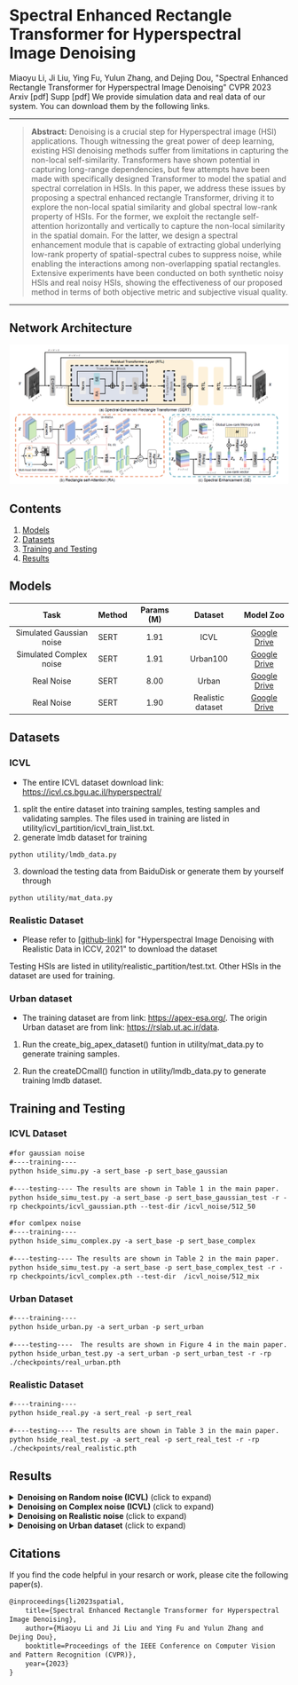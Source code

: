 # Spectral Enhanced Rectangle Transformer for Hyperspectral Image Denoising

Miaoyu Li, Ji Liu, Ying Fu, Yulun Zhang, and Dejing Dou, "Spectral Enhanced Rectangle Transformer for Hyperspectral Image Denoising" CVPR 2023 
Arxiv [pdf] Supp [pdf]
We provide simulation data and real data of our system. You can download them by the following links.


<hr />

> **Abstract:**  Denoising is a crucial step for Hyperspectral image (HSI) applications. Though witnessing the great power of deep learning, existing HSI denoising methods suffer from limitations in capturing the non-local self-similarity. Transformers have shown potential in capturing long-range dependencies, but few attempts have been made with specifically designed Transformer to model the spatial and spectral correlation in HSIs. In this paper, we address these issues by proposing a spectral enhanced rectangle Transformer, driving it to explore the non-local spatial similarity and global spectral low-rank property of HSIs. For the former, we exploit the rectangle self-attention horizontally and vertically to capture the non-local similarity in the spatial domain. For the latter, we design a spectral enhancement module that is capable
of extracting global underlying low-rank property of spatial-spectral cubes to suppress noise, while enabling the interactions among non-overlapping spatial rectangles. Extensive experiments have been conducted on both synthetic noisy HSIs and real noisy HSIs, showing the effectiveness of our proposed method in terms of both objective metric and subjective visual quality.
<hr />

## Network Architecture

<img src = "figs/overall.png"> 

## Contents
1. [Models](#Models)
1. [Datasets](#Datasets)
1. [Training and Testing](#Training)
1. [Results](#Results)

<a id="Models"></a> 

## Models


|  Task   | Method  | Params (M)  | Dataset  |        Model Zoo                           |             
| :-----: | :------ | :--------: | :--------: | :----------------------------------------------------------: | 
|   Simulated Gaussian noise    | SERT  |   1.91    | ICVL | [Google Drive](https://drive.google.com/file/d/1Wsqyh66JRwiwn2FH-xxG-fdwmgBACBq9/view?usp=share_link) |
|   Simulated Complex noise     | SERT   |   1.91    | Urban100 |   [Google Drive](https://drive.google.com/file/d/1Pivpngcn5JkNzM1GZWq70M2mSuyX9Q3f/view?usp=share_link) | 
|   Real Noise | SERT |   8.00    | Urban | [Google Drive](https://drive.google.com/file/d/1r7VtOcRUPo9Tfjwy39i3g59Vi4aoI6K_/view?usp=share_link) | 
| Real Noise| SERT     |   1.90    |   Realistic dataset   | [Google Drive](https://drive.google.com/file/d/1zuaphGGw52FUBZ5fsYbHd4la88p7LoD7/view?usp=share_link) | 
<a id="Datasets"></a>

## Datasets

### ICVL 
* The entire ICVL dataset download link: https://icvl.cs.bgu.ac.il/hyperspectral/
1. split the entire dataset into training samples, testing samples and validating samples. The files used in training are listed in utility/icvl_partition/icvl_train_list.txt.
2. generate lmdb dataset for training

```
python utility/lmdb_data.py
```

3. download the testing data from BaiduDisk or generate them by yourself through

```
python utility/mat_data.py
```

### Realistic Dataset
* Please refer to [[github-link]](https://github.com/ColinTaoZhang/HSIDwRD) for "Hyperspectral Image Denoising with Realistic Data in ICCV, 2021" to download the dataset

Testing HSIs are listed in utility/realistic_partition/test.txt. Other HSIs in the dataset are used for training. 

### Urban dataset
* The training dataset are from link: https://apex-esa.org/. The origin Urban dataset are from link:  https://rslab.ut.ac.ir/data.

1. Run the create_big_apex_dataset() funtion in utility/mat_data.py to generate training samples.

2. Run the createDCmall() function in utility/lmdb_data.py to generate training lmdb dataset.


<a id="Training"></a>

## Training and Testing
### ICVL Dataset
```
#for gaussian noise
#----training----
python hside_simu.py -a sert_base -p sert_base_gaussian

#----testing---- The results are shown in Table 1 in the main paper.
python hside_simu_test.py -a sert_base -p sert_base_gaussian_test -r -rp checkpoints/icvl_gaussian.pth --test-dir /icvl_noise/512_50
```

```
#for comlpex noise
#----training----
python hside_simu_complex.py -a sert_base -p sert_base_complex

#----testing---- The results are shown in Table 2 in the main paper.
python hside_simu_test.py -a sert_base -p sert_base_complex_test -r -rp checkpoints/icvl_complex.pth --test-dir  /icvl_noise/512_mix
```

### Urban Dataset
```
#----training----
python hside_urban.py -a sert_urban -p sert_urban 

#----testing----  The results are shown in Figure 4 in the main paper.
python hside_urban_test.py -a sert_urban -p sert_urban_test -r -rp ./checkpoints/real_urban.pth
```

### Realistic Dataset
```
#----training----
python hside_real.py -a sert_real -p sert_real

#----testing---- The results are shown in Table 3 in the main paper.
python hside_real_test.py -a sert_real -p sert_real_test -r -rp ./checkpoints/real_realistic.pth
```


<a id="Results"></a>

## Results

<details>
<summary><strong>Denoising on Random noise (ICVL)</strong> (click to expand) </summary>
<img src = "figs/table1.png"> 
</details>

<details>
<summary><strong>Denoising on Complex noise (ICVL)</strong> (click to expand) </summary>
<img src = "figs/table2.png"> 
<img src = "figs/icvl.png"> 

</details>

<details>
<summary><strong>Denoising on Realistic noise </strong> (click to expand) </summary>
<img src = "figs/real_table.png"> 
<img src = "figs/real.png"> 
</details>

<details>
<summary><strong>Denoising on Urban dataset</strong> (click to expand) </summary>

<img src = "figs/urban.png"> 
</details>

## Citations

If you find the code helpful in your resarch or work, please cite the following paper(s).

```
@inproceedings{li2023spatial,
    title={Spectral Enhanced Rectangle Transformer for Hyperspectral Image Denoising},
    author={Miaoyu Li and Ji Liu and Ying Fu and Yulun Zhang and Dejing Dou},
    booktitle=Proceedings of the IEEE Conference on Computer Vision and Pattern Recognition (CVPR)},
    year={2023}
}
```
